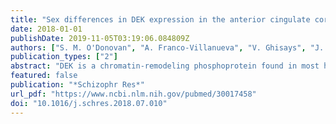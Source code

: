 ```yaml
---
title: "Sex differences in DEK expression in the anterior cingulate cortex and its association with dementia severity in schizophrenia"
date: 2018-01-01
publishDate: 2019-11-05T03:19:06.084809Z
authors: ["S. M. O'Donovan", "A. Franco-Villanueva", "V. Ghisays", "J. L. Caldwell", "V. Haroutunian", "L. M. Privette Vinnedge", "R. E. McCullumsmith", "M. B. Solomon"]
publication_types: ["2"]
abstract: "DEK is a chromatin-remodeling phosphoprotein found in most human tissues, but its expression and function in the human brain is largely unknown. DEK depletion in vitro induces cellular and molecular anomalies associated with cognitive impairment, including down-regulation of the canonical Wnt/beta-catenin signaling pathway. ToppGene analyses link DEK loss to genes associated with various dementias and age-related cognitive decline. To examine the role of DEK in cognitive impairment in severe mental illness, DEK protein expression was assayed by immunoblot in the anterior cingulate cortex (ACC) of subjects with schizophrenia. Cognitive impairment is a core feature of schizophrenia and cognitive function in subjects was assessed antemortem using the clinical dementia rating (CDR) scale. DEK protein expression was not significantly altered in schizophrenia (n=20) compared to control subjects (n=20). Further analysis revealed significant reduction in DEK protein expression in women with schizophrenia, and a significant increase in expression in men with schizophrenia, relative to their same-sex controls. DEK protein expression levels were inversely correlated with dementia severity in women. Conversely, in men, DEK protein expression and dementia severity were positively correlated. Notably, there was no sex difference in DEK protein expression in the control group, suggesting that this sex difference is specific to schizophrenia and not due to inherent differences in DEK expression between males and females. These results suggest a novel, sex-specific role for DEK in cognitive performance and highlight a putative sex-specific link between central nervous system DEK protein expression and a neuropsychiatric disease that is commonly associated with cognitive impairment."
featured: false
publication: "*Schizophr Res*"
url_pdf: "https://www.ncbi.nlm.nih.gov/pubmed/30017458"
doi: "10.1016/j.schres.2018.07.010"
---
```


